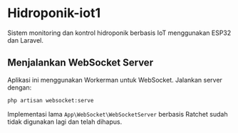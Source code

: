 # Hidroponik-iot1

Sistem monitoring dan kontrol hidroponik berbasis IoT menggunakan ESP32 dan Laravel.

## Menjalankan WebSocket Server

Aplikasi ini menggunakan Workerman untuk WebSocket. Jalankan server dengan:

```bash
php artisan websocket:serve
```

Implementasi lama `App\WebSocket\WebSocketServer` berbasis Ratchet sudah tidak digunakan lagi dan telah dihapus.
